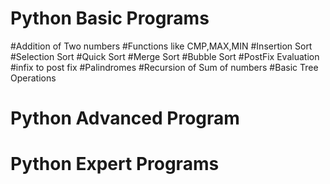 # Python Basic Programs
#Addition of Two numbers
#Functions like CMP,MAX,MIN
#Insertion Sort
#Selection Sort
#Quick Sort
#Merge Sort
#Bubble Sort
#PostFix Evaluation
#infix to post fix
#Palindromes
#Recursion of Sum of numbers
#Basic Tree Operations
# Python Advanced Program

# Python Expert Programs
